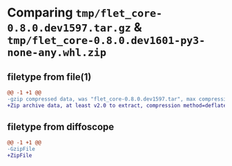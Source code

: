 # Comparing `tmp/flet_core-0.8.0.dev1597.tar.gz` & `tmp/flet_core-0.8.0.dev1601-py3-none-any.whl.zip`

## filetype from file(1)

```diff
@@ -1 +1 @@
-gzip compressed data, was "flet_core-0.8.0.dev1597.tar", max compression
+Zip archive data, at least v2.0 to extract, compression method=deflate
```

## filetype from diffoscope

```diff
@@ -1 +1 @@
-GzipFile
+ZipFile
```

